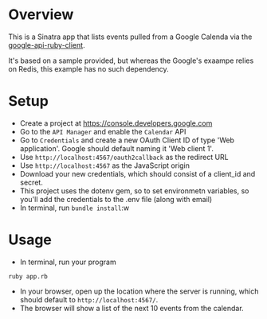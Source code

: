 # Overview

This is a Sinatra app that lists events pulled from a Google Calenda via the 
[google-api-ruby-client](https://github.com/google/google-api-ruby-client).

It's based on a sample provided, but whereas the Google's exaampe relies on 
Redis, this example has no such dependency.

# Setup

* Create a project at https://console.developers.google.com
* Go to the `API Manager` and enable the `Calendar` API
* Go to `Credentials` and create a new OAuth Client ID of type 
'Web application'. Google should default naming it 'Web client 1'.
* Use `http://localhost:4567/oauth2callback` as the redirect URL
* Use `http://localhost:4567` as the JavaScript origin
* Download your new credentials, which should consist of a client_id and secret.
* This project uses the dotenv gem, so to set environmetn variables, so you'll
add the credentials to the .env file (along with email)
* In terminal, run `bundle install`:w


# Usage
* In terminal, run your program

```
ruby app.rb
```

* In your browser, open up the location where the server is running, which 
should default to `http://localhost:4567/`.
* The browser will show a list of the next 10 events from the calendar. 
